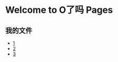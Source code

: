 
# Welcome to O了吗 Pages
## 我的文件
* [1](http://oleolema.github.io/1/)
* [2](http://oleolema.github.io/yueyang/)
* [3](http://oleolema.github.io/3/)

